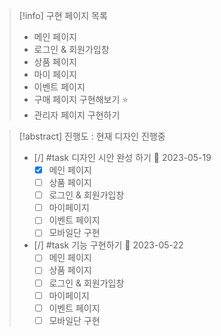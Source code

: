 

>[!info] 구현 페이지 목록
> - 메인 페이지
> - 로그인 & 회원가입창
> - 상품 페이지
> - 마이 페이지
> - 이벤트 페이지
> - 구매 페이지 구현해보기 ⭐
> - 관리자 페이지 구현하기

>[!abstract] 진행도 : 현재 디자인 진행중
> - [/] #task 디자인 시안 완성 하기 📅 2023-05-19
> 	- [x] 메인 페이지
> 	- [ ] 상품 페이지
> 	- [ ] 로그인 & 회원가입창 
> 	- [ ]  마이페이지
> 	- [ ] 이벤트 페이지
> 	- [ ] 모바일단 구현
> - [/] #task 기능 구현하기 📅 2023-05-22
> 	- [ ] 메인 페이지
> 	- [ ] 상품 페이지
> 	- [ ] 로그인 & 회원가입창 
> 	- [ ]  마이페이지
> 	- [ ] 이벤트 페이지
> 	- [ ] 모바일단 구현

